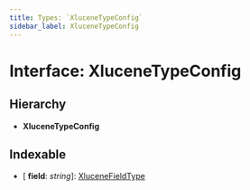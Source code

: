 ```yaml
---
title: Types: `XluceneTypeConfig`
sidebar_label: XluceneTypeConfig
---
```


# Interface: XluceneTypeConfig

## Hierarchy

* **XluceneTypeConfig**

## Indexable

* \[ **field**: *string*\]: [XluceneFieldType](../enums/xlucenefieldtype.md)
